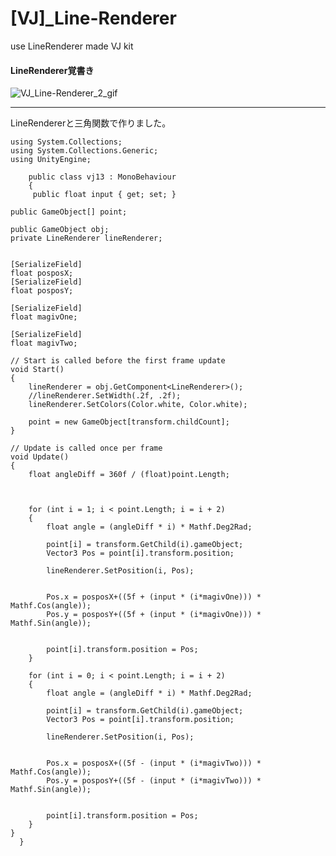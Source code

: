 # [VJ]_Line-Renderer
use LineRenderer made VJ kit 

#### LineRenderer覚書き
![VJ_Line-Renderer_2_gif](https://user-images.githubusercontent.com/43961147/62940743-308f5f00-be0f-11e9-95e9-4ead1d11df7d.gif)
*** 

LineRendererと三角関数で作りました。


    using System.Collections;
    using System.Collections.Generic;
    using UnityEngine;

        public class vj13 : MonoBehaviour
        {
         public float input { get; set; }

    public GameObject[] point;

    public GameObject obj;
    private LineRenderer lineRenderer;


    [SerializeField]
    float posposX;
    [SerializeField]
    float posposY;

    [SerializeField]
    float magivOne;

    [SerializeField]
    float magivTwo;

    // Start is called before the first frame update
    void Start()
    {
        lineRenderer = obj.GetComponent<LineRenderer>();
        //lineRenderer.SetWidth(.2f, .2f);
        lineRenderer.SetColors(Color.white, Color.white);

        point = new GameObject[transform.childCount];
    }

    // Update is called once per frame
    void Update()
    {
        float angleDiff = 360f / (float)point.Length;



        for (int i = 1; i < point.Length; i = i + 2)
        {
            float angle = (angleDiff * i) * Mathf.Deg2Rad;

            point[i] = transform.GetChild(i).gameObject;
            Vector3 Pos = point[i].transform.position;

            lineRenderer.SetPosition(i, Pos);


            Pos.x = posposX+((5f + (input * (i*magivOne))) * Mathf.Cos(angle));
            Pos.y = posposY+((5f + (input * (i*magivOne))) * Mathf.Sin(angle));


            point[i].transform.position = Pos;
        }

        for (int i = 0; i < point.Length; i = i + 2)
        {
            float angle = (angleDiff * i) * Mathf.Deg2Rad;

            point[i] = transform.GetChild(i).gameObject;
            Vector3 Pos = point[i].transform.position;

            lineRenderer.SetPosition(i, Pos);


            Pos.x = posposX+((5f - (input * (i*magivTwo))) * Mathf.Cos(angle));
            Pos.y = posposY+((5f - (input * (i*magivTwo))) * Mathf.Sin(angle));


            point[i].transform.position = Pos;
        }
    }
      }
